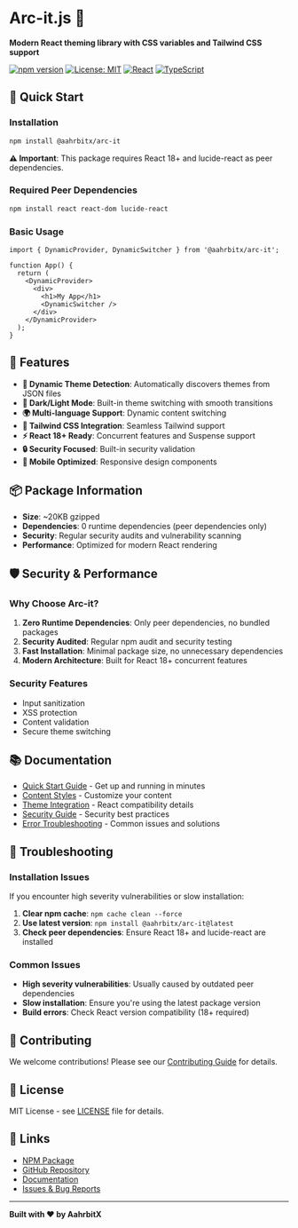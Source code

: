 # Arc-it.js 🎨

**Modern React theming library with CSS variables and Tailwind CSS support**

[![npm version](https://badge.fury.io/js/%40aahrbitx%2Farc-it.svg)](https://www.npmjs.com/package/@aahrbitx/arc-it)
[![License: MIT](https://img.shields.io/badge/License-MIT-yellow.svg)](https://opensource.org/licenses/MIT)
[![React](https://img.shields.io/badge/React-18%2B-blue.svg)](https://reactjs.org/)
[![TypeScript](https://img.shields.io/badge/TypeScript-5.4%2B-blue.svg)](https://www.typescriptlang.org/)

## 🚀 Quick Start

### Installation

```bash
npm install @aahrbitx/arc-it
```

**⚠️ Important**: This package requires React 18+ and lucide-react as peer dependencies.

### Required Peer Dependencies

```bash
npm install react react-dom lucide-react
```

### Basic Usage

```tsx
import { DynamicProvider, DynamicSwitcher } from '@aahrbitx/arc-it';

function App() {
  return (
    <DynamicProvider>
      <div>
        <h1>My App</h1>
        <DynamicSwitcher />
      </div>
    </DynamicProvider>
  );
}
```

## 🔧 Features

- **🎨 Dynamic Theme Detection**: Automatically discovers themes from JSON files
- **🌙 Dark/Light Mode**: Built-in theme switching with smooth transitions
- **🌍 Multi-language Support**: Dynamic content switching
- **🎯 Tailwind CSS Integration**: Seamless Tailwind support
- **⚡ React 18+ Ready**: Concurrent features and Suspense support
- **🔒 Security Focused**: Built-in security validation
- **📱 Mobile Optimized**: Responsive design components

## 📦 Package Information

- **Size**: ~20KB gzipped
- **Dependencies**: 0 runtime dependencies (peer dependencies only)
- **Security**: Regular security audits and vulnerability scanning
- **Performance**: Optimized for modern React rendering

## 🛡️ Security & Performance

### Why Choose Arc-it?

1. **Zero Runtime Dependencies**: Only peer dependencies, no bundled packages
2. **Security Audited**: Regular npm audit and security testing
3. **Fast Installation**: Minimal package size, no unnecessary dependencies
4. **Modern Architecture**: Built for React 18+ concurrent features

### Security Features

- Input sanitization
- XSS protection
- Content validation
- Secure theme switching

## 📚 Documentation

- [Quick Start Guide](QUICK_START.md) - Get up and running in minutes
- [Content Styles](docs/CONTENT_STYLES.md) - Customize your content
- [Theme Integration](docs/REACT_COMPATIBILITY.md) - React compatibility details
- [Security Guide](docs/SECURITY.md) - Security best practices
- [Error Troubleshooting](docs/ERROR_TROUBLESHOOTING.md) - Common issues and solutions

## 🚨 Troubleshooting

### Installation Issues

If you encounter high severity vulnerabilities or slow installation:

1. **Clear npm cache**: `npm cache clean --force`
2. **Use latest version**: `npm install @aahrbitx/arc-it@latest`
3. **Check peer dependencies**: Ensure React 18+ and lucide-react are installed

### Common Issues

- **High severity vulnerabilities**: Usually caused by outdated peer dependencies
- **Slow installation**: Ensure you're using the latest package version
- **Build errors**: Check React version compatibility (18+ required)

## 🤝 Contributing

We welcome contributions! Please see our [Contributing Guide](CONTRIBUTING.md) for details.

## 📄 License

MIT License - see [LICENSE](LICENSE) file for details.

## 🔗 Links

- [NPM Package](https://www.npmjs.com/package/@aahrbitx/arc-it)
- [GitHub Repository](https://github.com/AahrbitX/arc-it)
- [Documentation](https://github.com/AahrbitX/arc-it#readme)
- [Issues & Bug Reports](https://github.com/AahrbitX/arc-it/issues)

---

**Built with ❤️ by AahrbitX**
